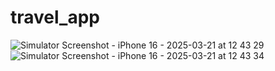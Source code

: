 # travel_app

![Simulator Screenshot - iPhone 16 - 2025-03-21 at 12 43 29](https://github.com/user-attachments/assets/41582354-6ad9-4dd0-9aba-f11a973fa63e)
![Simulator Screenshot - iPhone 16 - 2025-03-21 at 12 43 34](https://github.com/user-attachments/assets/25a01257-cc0f-4596-a22b-901b480a62b8)

